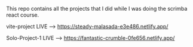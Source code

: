 This repo contains all the projects that I did while I was doing the scrimba react course.

vite-project LIVE --> https://steady-malasada-e3e486.netlify.app/

Solo-Project-1 LIVE --> https://fantastic-crumble-0fe656.netlify.app/